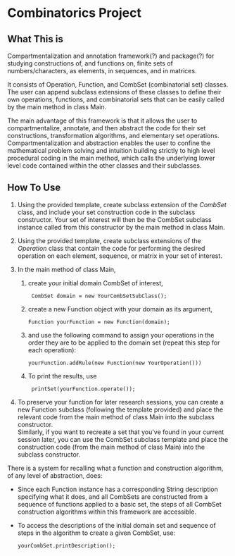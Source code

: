 # Combinatorics Project
## What This is
Compartmentalization and annotation framework(?) and package(?) for studying constructions of, and functions on, finite sets of numbers/characters, as elements, in sequences, and in matrices.

It consists of Operation, Function, and CombSet (combinatorial set) classes.  The user can append subclass extensions of these classes to define their own operations, functions, and combinatorial sets that can be easily called by the main method in class Main.

The main advantage of this framework is that it allows the user to compartmentalize, annotate, and then abstract the code for their set constructions, transformation algorithms, and elementary set operations.
Compartmentalization and abstraction enables the user to confine the mathematical problem solving and intuition building strictly to high level procedural coding in the main method, which calls the underlying lower level code contained within the other classes and their subclasses.


## How To Use
1.	Using the provided template, create subclass extension of the *CombSet* class, and include your set construction code in the subclass constructor.  Your set of interest will then be the CombSet subclass instance called from this constructor by the main method in class Main.

2.	Using the provided template, create subclass extensions of the *Operation* class that contain the code for performing the desired operation on each element, sequence, or matrix in your set of interest.

3.	In the main method of class Main, 
	1.	create your initial domain CombSet of interest, 

             CombSet domain = new YourCombSetSubClass();

    2.	create a new Function object with your domain as its argument, 

            Function yourFunction = new Function(domain);

	3.	and use the following command to assign your operations in the order they are to be applied to the domain set (repeat this step for each operation):

            yourFunction.addRule(new Function(new YourOperation())) 

	4. To print the results, use

            printSet(yourFunction.operate());

4.	To preserve your function for later research sessions, you can create a new Function subclass (following the template provided) and place the relevant code from the main method of class Main into the subclass constructor.  
	Similarly, if you want to recreate a set that you've found in your current session later, you can use the CombSet subclass template and place the construction code (from the main method of class Main) into the subclass constructor.

There is a system for recalling what a function and construction algorithm, of any level of abstraction, does:
+   Since each Function instance has a corresponding String description specifying what it does, and all CombSets are constructed from a sequence of functions applied to a basic set, the steps of all CombSet construction algorithms within this framework are accessible.
+   To access the descriptions of the initial domain set and sequence of steps in the algorithm to create a given CombSet, use:

        yourCombSet.printDescription();



